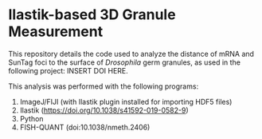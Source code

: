 # Ilastik-based 3D Granule Measurement 

This repository details the code used to analyze the distance of mRNA and SunTag foci to the surface of _Drosophila_ germ granules, as used in the following project: INSERT DOI HERE.

This analysis was performed with the following programs:
1. ImageJ/FIJI (with Ilastik plugin installed for importing HDF5 files)
2. Ilastik (https://doi.org/10.1038/s41592-019-0582-9)
3. Python
4. FISH-QUANT (doi:10.1038/nmeth.2406)

